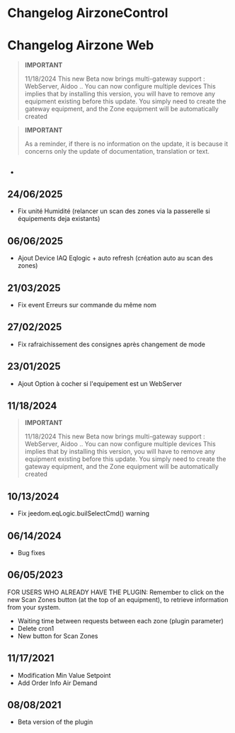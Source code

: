 # Changelog AirzoneControl

# Changelog Airzone Web

>**IMPORTANT**
>
> 11/18/2024
> This new Beta now brings multi-gateway support : WebServer, Aidoo ..
> You can now configure multiple devices
> This implies that by installing this version, you will have to remove any equipment existing before this update.
> You simply need to create the gateway equipment, and the Zone equipment will be automatically created


>**IMPORTANT**
>
>As a reminder, if there is no information on the update, it is because it concerns only the update of documentation, translation or text.


## 

- 

## 24/06/2025

- Fix unité Humidité (relancer un scan des zones via la passerelle si équipements deja existants)


## 06/06/2025

- Ajout Device IAQ Eqlogic + auto refresh (création auto au scan des zones)


## 21/03/2025

- Fix event Erreurs sur commande du même nom


## 27/02/2025

- Fix rafraichissement des consignes après changement de mode


## 23/01/2025

- Ajout Option à cocher si l'equipement est un WebServer

## 11/18/2024

>**IMPORTANT**
>
> 11/18/2024
> This new Beta now brings multi-gateway support : WebServer, Aidoo ..
> You can now configure multiple devices
> This implies that by installing this version, you will have to remove any equipment existing before this update.
> You simply need to create the gateway equipment, and the Zone equipment will be automatically created

## 10/13/2024

- Fix jeedom.eqLogic.builSelectCmd() warning


## 06/14/2024

- Bug fixes

## 06/05/2023

FOR USERS WHO ALREADY HAVE THE PLUGIN:
Remember to click on the new Scan Zones button (at the top of an equipment), to retrieve information from your system.

- Waiting time between requests between each zone (plugin parameter)
- Delete cron1
- New button for Scan Zones

## 11/17/2021

- Modification Min Value Setpoint
- Add Order Info Air Demand

## 08/08/2021

- Beta version of the plugin
